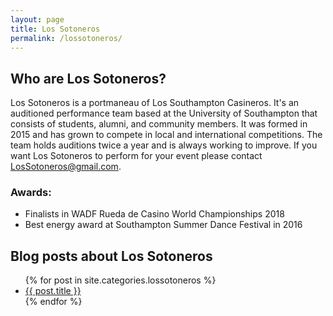 ```yaml
---
layout: page
title: Los Sotoneros
permalink: /lossotoneros/
---
```


## Who are Los Sotoneros?

Los Sotoneros is a portmaneau of Los Southampton Casineros. It's an auditioned performance team based at the University of Southampton that consists of students, alumni, and community members. It was formed in 2015 and has grown to compete in local and international competitions. The team holds auditions twice a year and is always working to improve. If you want Los Sotoneros to perform for your event please contact [LosSotoneros@gmail.com](mailto:LosSotoneros@gmail.com).

### Awards:
* Finalists in WADF Rueda de Casino World Championships 2018
* Best energy award at Southampton Summer Dance Festival in 2016

## Blog posts about Los Sotoneros

<ul>
{% for post in site.categories.lossotoneros %}
    <li><a href="{{ post.url }}">{{ post.title }}</a></li>
{% endfor %}
</ul>

